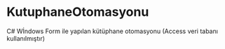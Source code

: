 # KutuphaneOtomasyonu
C# Wİndows Form ile yapılan kütüphane otomasyonu
(Access veri tabanı kullanılmıştır)
